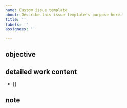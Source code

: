 ```yaml
---
name: Custom issue template
about: Describe this issue template's purpose here.
title: ''
labels: ''
assignees: ''

---
```


## objective
>
## detailed work content
- []
## note
